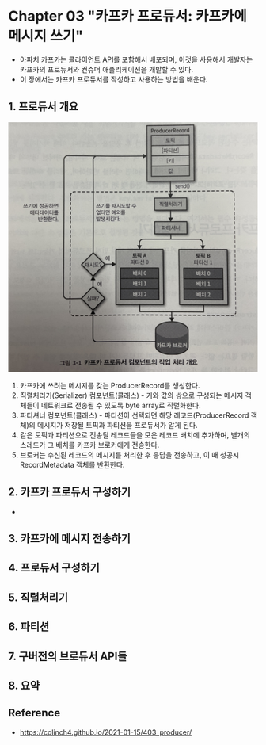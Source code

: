 # Chapter 03 "카프카 프로듀서: 카프카에 메시지 쓰기"

* 아파치 카프카는 클라이언트 API를 포함해서 배포되며, 이것을 사용해서 개발자는 카프카의 프로듀서와 컨슈머 애플리케이션을 개발할 수 있다.
* 이 장에서는 카프카 프로듀서를 작성하고 사용하는 방법을 배운다.

## 1. 프로듀서 개요

![카프카 프로듀서의 작업 처리 개요](./resources/03-01.jpeg)

1. 카프카에 쓰려는 메시지를 갖는 ProducerRecord를 생성한다.
1. 직렬처리기(Serializer) 컴포넌트(클래스) - 키와 값의 쌍으로 구성되는 메시지 객체들이 네트워크로 전송될 수 있도록 byte array로 직렬화한다.
1. 파티셔너 컴포넌트(클래스) - 파티션이 선택되면 해당 레코드(ProducerRecord 객체)의 메시지가 저장될 토픽과 파티션을 프로듀서가 알게 된다.
1. 같은 토픽과 파티션으로 전송될 레코드들을 모은 레코드 배치에 추가하며, 별개의 스레드가 그 배치를 카프카 브로커에게 전송한다.
1. 브로커는 수신된 레코드의 메시지를 처리한 후 응답을 전송하고, 이 때 성공시 RecordMetadata 객체를 반환한다.

## 2. 카프카 프로듀서 구성하기

* 

## 3. 카프카에 메시지 전송하기
## 4. 프로듀서 구성하기
## 5. 직렬처리기
## 6. 파티션
## 7. 구버전의 브로듀서 API들
## 8. 요약

## Reference

* https://colinch4.github.io/2021-01-15/403_producer/